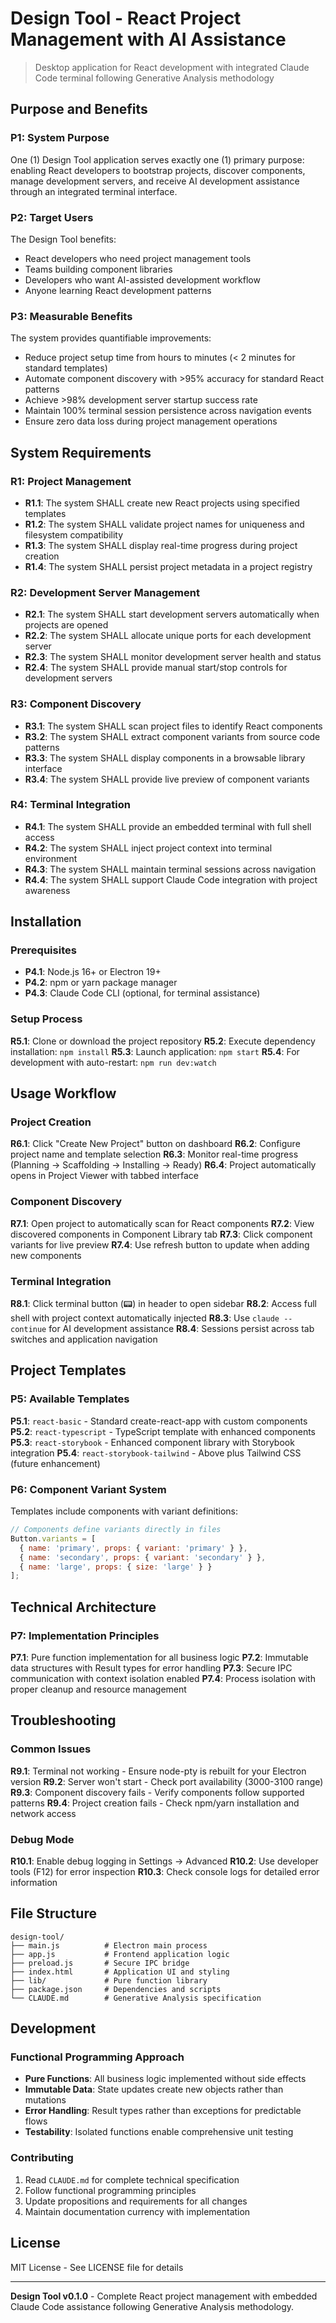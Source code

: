 # Design Tool - React Project Management with AI Assistance

> Desktop application for React development with integrated Claude Code terminal following Generative Analysis methodology

## Purpose and Benefits

### P1: System Purpose
One (1) Design Tool application serves exactly one (1) primary purpose: enabling React developers to bootstrap projects, discover components, manage development servers, and receive AI development assistance through an integrated terminal interface.

### P2: Target Users
The Design Tool benefits:
- React developers who need project management tools
- Teams building component libraries  
- Developers who want AI-assisted development workflow
- Anyone learning React development patterns

### P3: Measurable Benefits
The system provides quantifiable improvements:
- Reduce project setup time from hours to minutes (< 2 minutes for standard templates)
- Automate component discovery with >95% accuracy for standard React patterns
- Achieve >98% development server startup success rate
- Maintain 100% terminal session persistence across navigation events
- Ensure zero data loss during project management operations

## System Requirements

### R1: Project Management
- **R1.1**: The system SHALL create new React projects using specified templates
- **R1.2**: The system SHALL validate project names for uniqueness and filesystem compatibility
- **R1.3**: The system SHALL display real-time progress during project creation
- **R1.4**: The system SHALL persist project metadata in a project registry

### R2: Development Server Management  
- **R2.1**: The system SHALL start development servers automatically when projects are opened
- **R2.2**: The system SHALL allocate unique ports for each development server
- **R2.3**: The system SHALL monitor development server health and status
- **R2.4**: The system SHALL provide manual start/stop controls for development servers

### R3: Component Discovery
- **R3.1**: The system SHALL scan project files to identify React components
- **R3.2**: The system SHALL extract component variants from source code patterns
- **R3.3**: The system SHALL display components in a browsable library interface
- **R3.4**: The system SHALL provide live preview of component variants

### R4: Terminal Integration
- **R4.1**: The system SHALL provide an embedded terminal with full shell access
- **R4.2**: The system SHALL inject project context into terminal environment
- **R4.3**: The system SHALL maintain terminal sessions across navigation
- **R4.4**: The system SHALL support Claude Code integration with project awareness

## Installation

### Prerequisites
- **P4.1**: Node.js 16+ or Electron 19+
- **P4.2**: npm or yarn package manager  
- **P4.3**: Claude Code CLI (optional, for terminal assistance)

### Setup Process
**R5.1**: Clone or download the project repository
**R5.2**: Execute dependency installation: `npm install`
**R5.3**: Launch application: `npm start`
**R5.4**: For development with auto-restart: `npm run dev:watch`

## Usage Workflow

### Project Creation
**R6.1**: Click "Create New Project" button on dashboard
**R6.2**: Configure project name and template selection
**R6.3**: Monitor real-time progress (Planning → Scaffolding → Installing → Ready)
**R6.4**: Project automatically opens in Project Viewer with tabbed interface

### Component Discovery
**R7.1**: Open project to automatically scan for React components
**R7.2**: View discovered components in Component Library tab
**R7.3**: Click component variants for live preview
**R7.4**: Use refresh button to update when adding new components

### Terminal Integration
**R8.1**: Click terminal button (📟) in header to open sidebar
**R8.2**: Access full shell with project context automatically injected
**R8.3**: Use `claude --continue` for AI development assistance
**R8.4**: Sessions persist across tab switches and application navigation

## Project Templates

### P5: Available Templates
**P5.1**: `react-basic` - Standard create-react-app with custom components
**P5.2**: `react-typescript` - TypeScript template with enhanced components  
**P5.3**: `react-storybook` - Enhanced component library with Storybook integration
**P5.4**: `react-storybook-tailwind` - Above plus Tailwind CSS (future enhancement)

### P6: Component Variant System
Templates include components with variant definitions:
```javascript
// Components define variants directly in files
Button.variants = [
  { name: 'primary', props: { variant: 'primary' } },
  { name: 'secondary', props: { variant: 'secondary' } },
  { name: 'large', props: { size: 'large' } }
];
```

## Technical Architecture

### P7: Implementation Principles
**P7.1**: Pure function implementation for all business logic
**P7.2**: Immutable data structures with Result types for error handling
**P7.3**: Secure IPC communication with context isolation enabled
**P7.4**: Process isolation with proper cleanup and resource management

## Troubleshooting

### Common Issues
**R9.1**: Terminal not working - Ensure node-pty is rebuilt for your Electron version
**R9.2**: Server won't start - Check port availability (3000-3100 range)
**R9.3**: Component discovery fails - Verify components follow supported patterns
**R9.4**: Project creation fails - Check npm/yarn installation and network access

### Debug Mode
**R10.1**: Enable debug logging in Settings → Advanced
**R10.2**: Use developer tools (F12) for error inspection
**R10.3**: Check console logs for detailed error information

## File Structure

```
design-tool/
├── main.js          # Electron main process
├── app.js           # Frontend application logic  
├── preload.js       # Secure IPC bridge
├── index.html       # Application UI and styling
├── lib/             # Pure function library
├── package.json     # Dependencies and scripts
└── CLAUDE.md        # Generative Analysis specification
```

## Development

### Functional Programming Approach
- **Pure Functions**: All business logic implemented without side effects
- **Immutable Data**: State updates create new objects rather than mutations
- **Error Handling**: Result types rather than exceptions for predictable flows
- **Testability**: Isolated functions enable comprehensive unit testing

### Contributing
1. Read `CLAUDE.md` for complete technical specification
2. Follow functional programming principles
3. Update propositions and requirements for all changes
4. Maintain documentation currency with implementation

## License

MIT License - See LICENSE file for details

---

**Design Tool v0.1.0** - Complete React project management with embedded Claude Code assistance following Generative Analysis methodology.